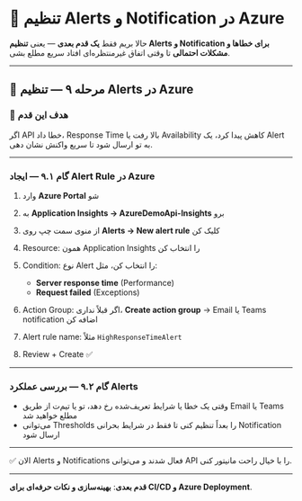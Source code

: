 # 🚀 تنظیم Alerts و Notification در Azure

حالا بریم فقط **یک قدم بعدی** — یعنی **تنظیم Alerts و Notification برای خطاها و مشکلات احتمالی** تا وقتی اتفاق غیرمنتظره‌ای افتاد سریع مطلع بشی.

---

## 🔹 مرحله ۹ — تنظیم Alerts در Azure

### 🎯 هدف این قدم

اگر API خطا داد، Response Time بالا رفت یا Availability کاهش پیدا کرد، یک Alert به تو ارسال شود تا سریع واکنش نشان دهی.

---

### گام ۹.۱ — ایجاد Alert Rule در Azure

1. وارد **Azure Portal** شو
2. به **Application Insights → AzureDemoApi-Insights** برو
3. از منوی سمت چپ روی **Alerts → New alert rule** کلیک کن
4. Resource: همون Application Insights را انتخاب کن
5. Condition: نوع Alert را انتخاب کن، مثل:

   * **Server response time** (Performance)
   * **Request failed** (Exceptions)
6. Action Group: اگر قبلاً نداری، **Create action group** → Email یا Teams notification اضافه کن
7. Alert rule name: مثلاً `HighResponseTimeAlert`
8. Review + Create ✅

---

### گام ۹.۲ — بررسی عملکرد Alerts

* وقتی یک خطا یا شرایط تعریف‌شده رخ دهد، تو یا تیم‌ت از طریق Email یا Teams مطلع خواهید شد
* می‌توانی Thresholds را بعداً تنظیم کنی تا فقط در شرایط بحرانی Notification ارسال شود

---

✅ الان Alerts و Notifications فعال شدند و می‌توانی API را با خیال راحت مانیتور کنی.

---
 
**قدم بعدی**: **بهینه‌سازی و نکات حرفه‌ای برای CI/CD و Azure Deployment**.

